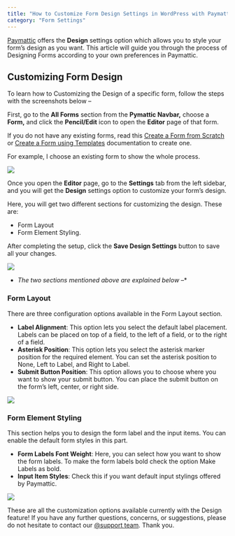 ```yaml
---
title: "How to Customize Form Design Settings in WordPress with Paymattic?"
category: "Form Settings"
---
```

[Paymattic](https://paymattic.com/) offers the **Design** settings option which allows you to style your form’s design as you want. This article will guide you through the process of Designing Forms according to your own preferences in Paymattic.

## Customizing Form Design

To learn how to Customizing the Design of a specific form, follow the steps with the screenshots below –

First, go to the **All Forms** section from the **Pymattic Navbar,** choose a **Form,** and click the **Pencil/Edit** icon to open the **Editor** page of that form.

If you do not have any existing forms, read this [Create a Form from Scratch](/how-to-create-a-form-from-scratch-with-paymattic) or [Create a Form using Templates](/simple-form-templates) documentation to create one.

For example, I choose an existing form to show the whole process.

![](/images/form-settings/how-to-customize-form-design-settings-in-wordpress-with-paymattic/1.-Open-desired-form-8-scaled.webp)

Once you open the **Editor** page, go to the **Settings** tab from the left sidebar, and you will get the **Design** settings option to customize your form’s design.

Here, you will get two different sections for customizing the design. These are:
- Form Layout
- Form Element Styling.

After completing the setup, click the **Save Design Settings** button to save all your changes.

![](/images/form-settings/how-to-customize-form-design-settings-in-wordpress-with-paymattic/2.-Design-option-under-Form-Settings-option-scaled.webp)
- *The two sections mentioned above are explained below –**

### Form Layout

There are three configuration options available in the Form Layout section.
- **Label Alignment**: This option lets you select the default label placement. Labels can be placed on top of a field, to the left of a field, or to the right of a field.
- **Asterisk Position**: This option lets you select the asterisk marker position for the required element. You can set the asterisk position to None, Left to Label, and Right to Label.
- **Submit Button Position**: This option allows you to choose where you want to show your submit button. You can place the submit button on the form’s left, center, or right side.

![](/images/form-settings/how-to-customize-form-design-settings-in-wordpress-with-paymattic/3.-Form-Layout.webp)

### Form Element Styling

This section helps you to design the form label and the input items. You can enable the default form styles in this part.
- **Form Labels Font Weight**: Here, you can select how you want to show the form labels. To make the form labels bold check the option Make Labels as bold.
- **Input Item Styles**: Check this if you want default input stylings offered by Paymattic.

![](/images/form-settings/how-to-customize-form-design-settings-in-wordpress-with-paymattic/4.-Form-Element-Stylings.webp)

These are all the customization options available currently with the Design feature!
If you have any further questions, concerns, or suggestions, please do not hesitate to contact our [@support team](https://wpmanageninja.com/support-tickets/?utm_source=wpmn&utm_medium=home&utm_campaign=site#/). Thank you.